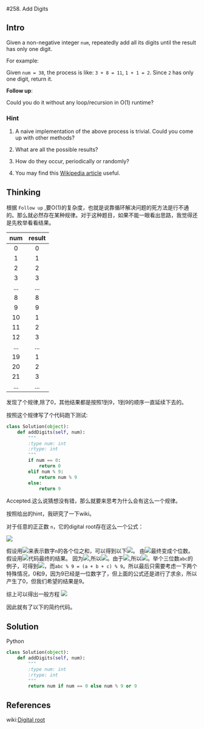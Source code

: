 #258. Add Digits

## Intro

Given a non-negative integer `num`, repeatedly add all its digits until the result has only one digit.

For example:

Given `num = 38`, the process is like: `3 + 8 = 11`, `1 + 1 = 2`. Since `2` has only one digit, return it.

**Follow up**:

Could you do it without any loop/recursion in O(1) runtime?

### Hint

1. A naive implementation of the above process is trivial. Could you come up with other methods?

2. What are all the possible results?

3. How do they occur, periodically or randomly?

4. You may find this [Wikipedia article](https://en.wikipedia.org/wiki/Digital_root) useful.


## Thinking

根据 `Follow up` ,要O(1)的复杂度，也就是说靠循环解决问题的死方法是行不通的。那么就必然存在某种规律。对于这种题目，如果不能一眼看出思路，我觉得还是先枚举看看结果。

|num|result|
|:-:|:----:|
|0|0|
|1|1|
|2|2|
|3|3|
|...|...|
|8|8|
|9|9|
|10|1|
|11|2|
|12|3|
|...|...|
|19|1|
|20|2|
|21|3|
|...|...|

发现了个规律,除了0，其他结果都是按照1到9，1到9的顺序一直延续下去的。

按照这个规律写了个代码跑下测试:

```python
class Solution(object):
    def addDigits(self, num):
        """
        :type num: int
        :rtype: int
        """
        if num == 0:
            return 0
        elif num % 9:
            return num % 9
        else:
            return 9
```

Accepted.这么说猜想没有错，那么就要来思考为什么会有这么一个规律。

按照给出的hint，我研究了一下wiki。

对于任意的正正数 `n`，它的digital root存在这么一个公式：

![](https://upload.wikimedia.org/math/8/a/7/8a7abcd3603e5d1bae53e0f2dd356585.png)

假设用![](https://upload.wikimedia.org/math/b/4/3/b43f9f9ebfb541f8ed7146fcaac57508.png)来表示数字`n`的各个位之和，可以得到以下![](https://upload.wikimedia.org/math/e/1/3/e13c70b270e1e69028608e77f81674dd.png)。
由![](https://upload.wikimedia.org/math/d/0/4/d040a98a4d30fd8bb8f6a17fb4ce6d6f.png)最终变成个位数。假设用![](https://upload.wikimedia.org/math/1/c/c/1cca607595449e291442c379322a8231.png)代码最终的结果。
因为![](https://upload.wikimedia.org/math/e/c/d/ecd9cb2dfea54c43bf8d0a72e5a4cb0d.png),所以![](https://upload.wikimedia.org/math/b/9/8/b9834817f476854bd68cad96cf2e5732.png)。由于![](https://upload.wikimedia.org/math/b/a/c/bac2a57bbdeaa9257c5811eab53d8c0b.png),所以![](https://upload.wikimedia.org/math/b/f/c/bfc3fb73b9c82b26614794fa02064690.png)。举个三位数`abc`的例子，可得到![](https://upload.wikimedia.org/math/d/b/9/db9842aa8b38b96fdff9b9c348ab4508.png)，而`abc % 9 = (a + b + c) % 9`。所以最后只需要考虑一下两个特殊情况，0和9，因为9已经是一位数字了，但上面的公式还是进行了求余，所以产生了0，但我们希望的结果是9。

综上可以得出一般方程 ![](https://upload.wikimedia.org/math/3/6/1/361cd5046da55beef218b6d2d03a1a0a.png)

因此就有了以下的简约代码。


## Solution

Python

```python
class Solution(object):
    def addDigits(self, num):
        """
        :type num: int
        :rtype: int
        """
        return num if num == 0 else num % 9 or 9

```

## References

wiki:[Digital root](https://en.wikipedia.org/wiki/Digital_root)